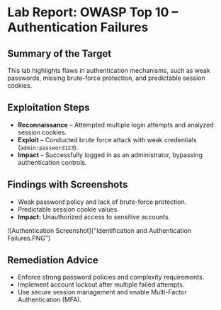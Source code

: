 # Lab Report: OWASP Top 10 – Authentication Failures

## Summary of the Target
This lab highlights flaws in authentication mechanisms, such as weak passwords, missing brute-force protection, and predictable session cookies.

## Exploitation Steps
- **Reconnaissance** – Attempted multiple login attempts and analyzed session cookies.  
- **Exploit** – Conducted brute force attack with weak credentials (`admin:password123`).  
- **Impact** – Successfully logged in as an administrator, bypassing authentication controls.  

## Findings with Screenshots
- Weak password policy and lack of brute-force protection.  
- Predictable session cookie values.  
- **Impact:** Unauthorized access to sensitive accounts.  

![Authentication Screenshot]("Identification and Authentication Failures.PNG")

## Remediation Advice
- Enforce strong password policies and complexity requirements.  
- Implement account lockout after multiple failed attempts.  
- Use secure session management and enable Multi-Factor Authentication (MFA).  
